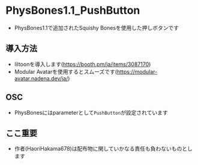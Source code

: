 # PhysBones1.1_PushButton

* PhysBones1.1で追加されたSquishy Bonesを使用した押しボタンです 

## 導入方法
* liltoonを導入します(https://booth.pm/ja/items/3087170)
* Modular Avatarを使用するとスムーズです(https://modular-avatar.nadena.dev/ja/)

## OSC
* PhysBonesにはparameterとして`PushButton`が設定されています

## ここ重要
* 作者(HaoriHakama678)は配布物に関していかなる責任も負わないものとします
